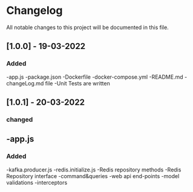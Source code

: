 # Changelog
All notable changes to this project will be documented in this file.

## [1.0.0] - 19-03-2022
### Added
-app.js
-package.json
-Dockerfile
-docker-compose.yml
-README.md
-changeLog.md file
-Unit Tests are written

## [1.0.1] - 20-03-2022
### changed
-app.js
-

### Added
-kafka.producer.js
-redis.initialize.js
-Redis repository methods
-Redis Repository interface
-command&queries
-web api end-points
-model validations
-interceptors